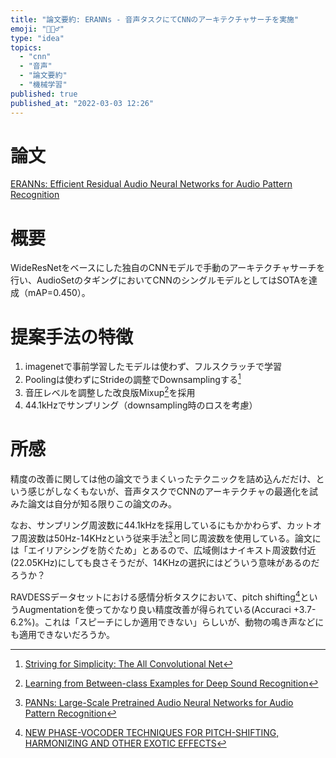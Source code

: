 ```yaml
---
title: "論文要約: ERANNs - 音声タスクにてCNNのアーキテクチャサーチを実施"
emoji: "🕵🏻‍♂️"
type: "idea"
topics:
  - "cnn"
  - "音声"
  - "論文要約"
  - "機械学習"
published: true
published_at: "2022-03-03 12:26"
---
```


# 論文

[ERANNs: Efficient Residual Audio Neural Networks for Audio Pattern Recognition](https://arxiv.org/abs/2106.01621v4)

# 概要

WideResNetをベースにした独自のCNNモデルで手動のアーキテクチャサーチを行い、AudioSetのタギングにおいてCNNのシングルモデルとしてはSOTAを達成（mAP=0.450）。

# 提案手法の特徴

1. imagenetで事前学習したモデルは使わず、フルスクラッチで学習
2. Poolingは使わずにStrideの調整でDownsamplingする[^3]
3. 音圧レベルを調整した改良版Mixup[^4]を採用
4. 44.1kHzでサンプリング（downsampling時のロスを考慮）

# 所感

精度の改善に関しては他の論文でうまくいったテクニックを詰め込んだだけ、という感じがしなくもないが、音声タスクでCNNのアーキテクチャの最適化を試みた論文は自分が知る限りこの論文のみ。

なお、サンプリング周波数に44.1kHzを採用しているにもかかわらず、カットオフ周波数は50Hz-14KHzという従来手法[^1]と同じ周波数を使用している。論文には「エイリアシングを防ぐため」とあるので、広域側はナイキスト周波数付近(22.05KHz)にしても良さそうだが、14KHzの選択にはどういう意味があるのだろうか？

RAVDESSデータセットにおける感情分析タスクにおいて、pitch shifting[^2]というAugmentationを使ってかなり良い精度改善が得られている(Accuraci +3.7-6.2%)。これは「スピーチにしか適用できない」らしいが、動物の鳴き声などにも適用できないだろうか。

[^1]: [PANNs: Large-Scale Pretrained Audio Neural Networks for Audio Pattern Recognition](https://arxiv.org/abs/1912.10211)
[^2]: [NEW PHASE-VOCODER TECHNIQUES FOR PITCH-SHIFTING, HARMONIZING AND
OTHER EXOTIC EFFECTS](https://www.ee.columbia.edu/~dpwe/papers/LaroD99-pvoc.pdf)
[^3]: [Striving for Simplicity: The All Convolutional Net](https://arxiv.org/abs/1412.6806)
[^4]: [Learning from Between-class Examples for Deep Sound Recognition](https://arxiv.org/abs/1711.10282)
